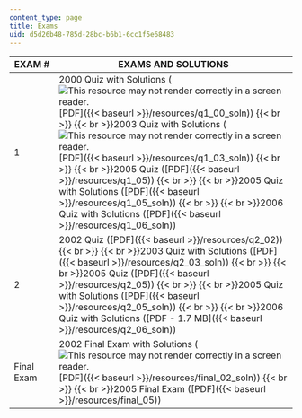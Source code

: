 ```yaml
---
content_type: page
title: Exams
uid: d5d26b48-785d-28bc-b6b1-6cc1f5e68483
---
```


| EXAM # | EXAMS AND SOLUTIONS |
| --- | --- |
| 1 | 2000 Quiz with Solutions (![This resource may not render correctly in a screen reader.](/images/inacessible.gif)[PDF]({{< baseurl >}}/resources/q1_00_soln))  {{< br >}}  {{< br >}}2003 Quiz with Solutions (![This resource may not render correctly in a screen reader.](/images/inacessible.gif)[PDF]({{< baseurl >}}/resources/q1_03_soln))  {{< br >}}  {{< br >}}2005 Quiz ([PDF]({{< baseurl >}}/resources/q1_05))  {{< br >}}  {{< br >}}2005 Quiz with Solutions ([PDF]({{< baseurl >}}/resources/q1_05_soln))  {{< br >}}  {{< br >}}2006 Quiz with Solutions ([PDF]({{< baseurl >}}/resources/q1_06_soln)) |
| 2 | 2002 Quiz ([PDF]({{< baseurl >}}/resources/q2_02))  {{< br >}}  {{< br >}}2003 Quiz with Solutions ([PDF]({{< baseurl >}}/resources/q2_03_soln))  {{< br >}}  {{< br >}}2005 Quiz ([PDF]({{< baseurl >}}/resources/q2_05))  {{< br >}}  {{< br >}}2005 Quiz with Solutions ([PDF]({{< baseurl >}}/resources/q2_05_soln))  {{< br >}}  {{< br >}}2006 Quiz with Solutions ([PDF - 1.7 MB]({{< baseurl >}}/resources/q2_06_soln)) |
| Final Exam | 2002 Final Exam with Solutions (![This resource may not render correctly in a screen reader.](/images/inacessible.gif)[PDF]({{< baseurl >}}/resources/final_02_soln))  {{< br >}}  {{< br >}}2005 Final Exam ([PDF]({{< baseurl >}}/resources/final_05))